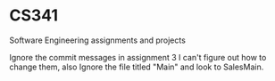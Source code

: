 # CS341
Software Engineering assignments and projects

Ignore the commit messages in assignment 3 I can't figure out how to change them, also Ignore the file titled "Main" and look to SalesMain.
